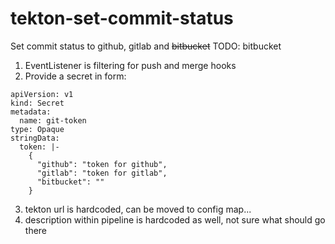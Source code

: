 # tekton-set-commit-status
Set commit status to github, gitlab and ~~bitbucket~~
TODO: bitbucket

1. EventListener is filtering for push and merge hooks
2. Provide a secret in form:
```
apiVersion: v1
kind: Secret
metadata:
  name: git-token
type: Opaque
stringData:
  token: |-
    {
      "github": "token for github",
      "gitlab": "token for gitlab",
      "bitbucket": ""
    }
```
3. tekton url is hardcoded, can be moved to config map...
4. description within pipeline is hardcoded as well, not sure what should go there
